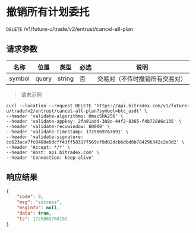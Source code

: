 # 撤销所有计划委托

`DELETE` /v1/future-u/trade/v2/entrust/cancel-all-plan

## 请求参数

| 名称   | 位置  | 类型   | 必选 | 说明                           |
| ------ | ----- | ------ | ---- | ------------------------------ |
| symbol | query | string | 否   | 交易对（不传时撤销所有交易对） |

> 请求示例

```shell
curl --location --request DELETE 'https://api.bitradex.com/v1/future-u/trade/v2/entrust/cancel-all-plan?symbol=btc_usdt' \
--header 'validate-algorithms: HmacSHA256' \
--header 'validate-appkey: 2fa91add-388c-44f2-8365-f4b72886c135' \
--header 'validate-recvwindow: 60000' \
--header 'validate-timestamp: 1725869767691' \
--header 'validate-signature: cc623ace7fc0488e6dcff43ff58317f569cf8d82dcb6dbd6b784296342c2e8d2' \
--header 'Accept: */*' \
--header 'Host: api.bitradex.com' \
--header 'Connection: keep-alive'

```

## 响应结果

```json
{
    "code": 0,
    "msg": "success",
    "msgInfo": null,
    "data": true,
    "ts": 1725869768192
}
```

